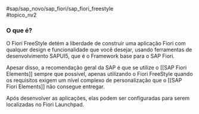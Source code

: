 #sap/sap_novo/sap_fiori/sap_fiori_freestyle  
#topico_nv2 

### O que é?
O Fiori FreeStyle detém a liberdade de construir uma aplicação Fiori com qualquer design e funcionalidade que você desejar, usando ferramentas de desenvolvimento SAPUI5, que é o Framework base para o SAP Fiori.

Apesar disso, a recomendação geral da SAP é que se utilize o [[SAP Fiori Elements]] sempre que possível, apenas utilizando o Fiori FreeStyle quando os requisitos exigem um nível complexo de personalização que o [[SAP Fiori Elements]] não consegue entregar.

Após desenvolver as aplicações, elas podem ser configuradas para serem localizadas no Fiori Launchpad.
